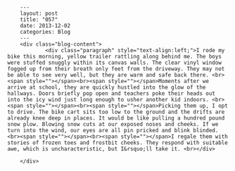 
        ---
        layout: post
        title: "057"
        date: 2013-12-02
        categories: Blog
        ---
        <div class="blog-content">
				<div class="paragraph" style="text-align:left;">I rode my bike this morning, yellow trailer rattling along behind me. The boys were stuffed snuggly within its canvas walls. The clear vinyl window fogged up from their breath only feet from the driveway. They may not be able to see very well, but they are warm and safe back there. <br><span style=""></span><br><span style=""></span>Moments after we arrive at school, they are quickly hustled into the glow of the hallways. Doors briefly pop open and teachers poke their heads out into the icy wind just long enough to usher another kid indoors. <br><span style=""></span><br><span style=""></span>Picking them up, I opt to drive. The bike cart sits too low to the ground and the drifts are already knee deep in places. It would be like pulling a hundred pound snow plow. Blowing snow cuts at our exposed noses and cheeks. If we turn into the wind, our eyes are all pin pricked and blink blinded. <br><span style=""></span><br><span style=""></span>I regale them with stories of frozen toes and frostbit cheeks. They respond with suitable awe, which is uncharacteristic, but I&rsquo;ll take it. <br></div>

		</div>
        